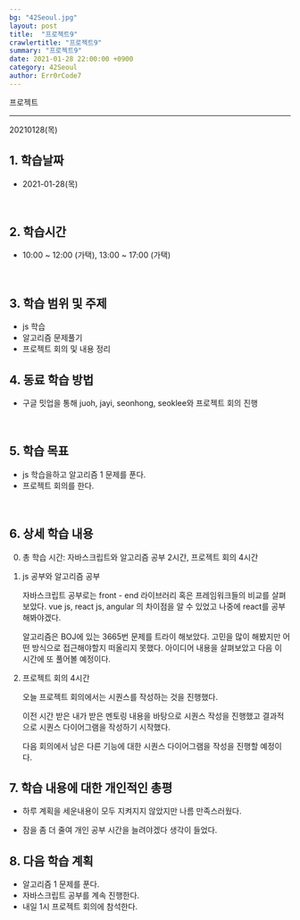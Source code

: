 ```yaml
---
bg: "42Seoul.jpg"
layout: post
title:  "프로젝트9"
crawlertitle: "프로젝트9"
summary: "프로젝트9"
date: 2021-01-28 22:00:00 +0900
category: 42Seoul
author: Err0rCode7
---
```


프로젝트

---

20210128(목)

## 1. 학습날짜

- 2021-01-28(목)
<br>

## 2. 학습시간

- 10:00 ~ 12:00 (가택), 13:00 ~ 17:00 (가택)
<br>

## 3. 학습 범위 및 주제

- js 학습
- 알고리즘 문제풀기
- 프로젝트 회의 및 내용 정리

## 4. 동료 학습 방법

- 구글 밋업을 통해 juoh, jayi, seonhong, seoklee와 프로젝트 회의 진행
<br>

## 5. 학습 목표

- js 학습을하고 알고리즘 1 문제를 푼다.
- 프로젝트 회의를 한다.

<br>

## 6. 상세 학습 내용

0. 총 학습 시간: 자바스크립트와 알고리즘 공부 2시간, 프로젝트 회의 4시간

1. js 공부와 알고리즘 공부

	자바스크립트 공부로는 front - end 라이브러리 혹은 프레임워크들의 비교를 살펴보았다. vue js, react js, angular 의 차이점을 알 수 있었고 나중에 react를 공부해봐야겠다.

	알고리즘은 BOJ에 있는 3665번 문제를 트라이 해보았다. 고민을 많이 해봤지만 어떤 방식으로 접근해야할지 떠올리지 못했다. 아이디어 내용을 살펴보았고 다음 이 시간에 또 풀어볼 예정이다.

2. 프로젝트 회의 4시간

	오늘 프로젝트 회의에서는 시퀀스를 작성하는 것을 진행했다.

	이전 시간 받은 내가 받은 멘토링 내용을 바탕으로 시퀀스 작성을 진행했고 결과적으로 시퀀스 다이어그램을 작성하기 시작했다.

	다음 회의에서 남은 다른 기능에 대한 시퀀스 다이어그램을 작성을 진행할 예정이다.

## 7. 학습 내용에 대한 개인적인 총평

- 하루 계획을 세운내용이 모두 지켜지지 않았지만 나름 만족스러웠다.

- 잠을 좀 더 줄여 개인 공부 시간을 늘려야겠다 생각이 들었다.

## 8. 다음 학습 계획

- 알고리즘 1 문제를 푼다.
- 자바스크립트 공부를 계속 진행한다.
- 내일 1시 프로젝트 회의에 참석한다.